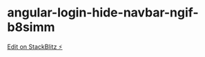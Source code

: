 # angular-login-hide-navbar-ngif-b8simm

[Edit on StackBlitz ⚡️](https://stackblitz.com/edit/angular-login-hide-navbar-ngif-b8simm)
